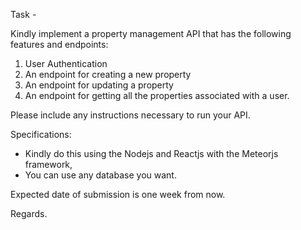 Task -

Kindly implement a property management API that has the following features and endpoints:

1. User Authentication
1. An endpoint for creating a new property
1. An endpoint for updating a property
1. An endpoint for getting all the properties associated with a user.

Please include any instructions necessary to run your API.

Specifications:

- Kindly do this using the Nodejs and Reactjs with the Meteorjs framework,
- You can use any database you want.

Expected date of submission is one week from now.

Regards.
